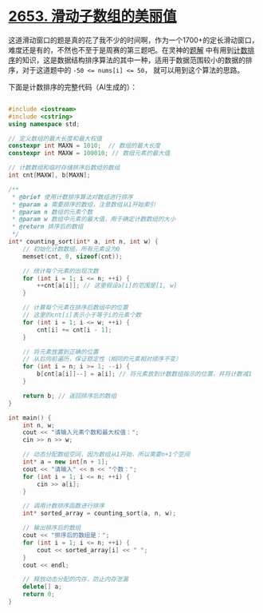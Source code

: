 # [2653. 滑动子数组的美丽值](https://leetcode.cn/problems/sliding-subarray-beauty/description/)

这道滑动窗口的题是真的花了我不少的时间啊，作为一个1700+的定长滑动窗口，难度还是有的，不然也不至于是周赛的第三题吧。在灵神的[题解](https://leetcode.cn/problems/sliding-subarray-beauty/solutions/2241294/hua-dong-chuang-kou-bao-li-mei-ju-by-end-9mvl/)
中有用到[计数排序](https://oi-wiki.org/basic/counting-sort/#__tabbed_1_1)的知识，这是数据结构排序算法的其中一种，适用于数据范围较小的数据的排序，对于这道题中的 `-50 <= nums[i] <= 50`，
就可以用到这个算法的思路。  

下面是计数排序的完整代码（AI生成的）：

```cpp

#include <iostream>
#include <cstring>
using namespace std;

// 定义数组的最大长度和最大权值
constexpr int MAXN = 1010;  // 数组的最大长度
constexpr int MAXW = 100010; // 数组元素的最大值

// 计数数组和临时存储排序后数组的数组
int cnt[MAXW], b[MAXN];

/**
 * @brief 使用计数排序算法对数组进行排序
 * @param a 需要排序的数组，注意数组从1开始索引
 * @param n 数组的元素个数
 * @param w 数组中元素的最大值，用于确定计数数组的大小
 * @return 排序后的数组
 */
int* counting_sort(int* a, int n, int w) {
    // 初始化计数数组，所有元素设为0
    memset(cnt, 0, sizeof(cnt));

    // 统计每个元素的出现次数
    for (int i = 1; i <= n; ++i) {
        ++cnt[a[i]]; // 这里假设a[i]的范围是[1, w]
    }

    // 计算每个元素在排序后数组中的位置
    // 这里的cnt[i]表示小于等于i的元素个数
    for (int i = 1; i <= w; ++i) {
        cnt[i] += cnt[i - 1];
    }

    // 将元素放置到正确的位置
    // 从后向前遍历，保证稳定性（相同的元素相对顺序不变）
    for (int i = n; i >= 1; --i) {
        b[cnt[a[i]]--] = a[i]; // 将元素放到计数数组指示的位置，并将计数减1
    }

    return b; // 返回排序后的数组
}

int main() {
    int n, w;
    cout << "请输入元素个数和最大权值：";
    cin >> n >> w;

    // 动态分配数组空间，因为数组从1开始，所以需要n+1个空间
    int* a = new int[n + 1];
    cout << "请输入" << n << "个数：";
    for (int i = 1; i <= n; ++i) {
        cin >> a[i];
    }

    // 调用计数排序函数进行排序
    int* sorted_array = counting_sort(a, n, w);

    // 输出排序后的数组
    cout << "排序后的数组是：";
    for (int i = 1; i <= n; ++i) {
        cout << sorted_array[i] << " ";
    }
    cout << endl;

    // 释放动态分配的内存，防止内存泄漏
    delete[] a;
    return 0;
}

```
